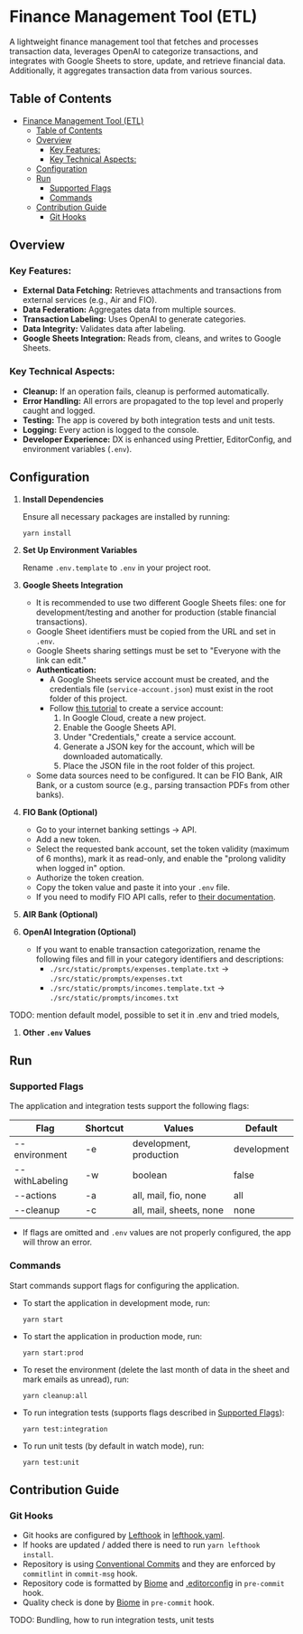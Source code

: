 # Finance Management Tool (ETL)

A lightweight finance management tool that fetches and processes transaction data, leverages OpenAI to
categorize transactions, and integrates with Google Sheets to store, update, and retrieve financial data.
Additionally, it aggregates transaction data from various sources.

## Table of Contents

- [Finance Management Tool (ETL)](#finance-management-tool-etl)
  - [Table of Contents](#table-of-contents)
  - [Overview](#overview)
    - [Key Features:](#key-features)
    - [Key Technical Aspects:](#key-technical-aspects)
  - [Configuration](#configuration)
  - [Run](#run)
    - [Supported Flags](#supported-flags)
    - [Commands](#commands)
  - [Contribution Guide](#contribution-guide)
    - [Git Hooks](#git-hooks)

## Overview

### Key Features:

- **External Data Fetching:** Retrieves attachments and transactions from external services (e.g., Air and
  FIO).
- **Data Federation:** Aggregates data from multiple sources.
- **Transaction Labeling:** Uses OpenAI to generate categories.
- **Data Integrity:** Validates data after labeling.
- **Google Sheets Integration:** Reads from, cleans, and writes to Google Sheets.

### Key Technical Aspects:

- **Cleanup:** If an operation fails, cleanup is performed automatically.
- **Error Handling:** All errors are propagated to the top level and properly caught and logged.
- **Testing:** The app is covered by both integration tests and unit tests.
- **Logging:** Every action is logged to the console.
- **Developer Experience:** DX is enhanced using Prettier, EditorConfig, and environment variables (`.env`).

## Configuration

1. **Install Dependencies**

   Ensure all necessary packages are installed by running:

   ```shell
   yarn install
   ```

2. **Set Up Environment Variables**

   Rename `.env.template` to `.env` in your project root.

3. **Google Sheets Integration**

   - It is recommended to use two different Google Sheets files: one for development/testing and another for
     production (stable financial transactions).
   - Google Sheet identifiers must be copied from the URL and set in `.env`.
   - Google Sheets sharing settings must be set to "Everyone with the link can edit."
   - **Authentication:**
     - A Google Sheets service account must be created, and the credentials file (`service-account.json`) must
       exist in the root folder of this project.
     - Follow [this tutorial](https://support.google.com/a/answer/7378726?hl=en) to create a service account:
       1. In Google Cloud, create a new project.
       2. Enable the Google Sheets API.
       3. Under "Credentials," create a service account.
       4. Generate a JSON key for the account, which will be downloaded automatically.
       5. Place the JSON file in the root folder of this project.
   - Some data sources need to be configured. It can be FIO Bank, AIR Bank, or a custom source (e.g., parsing
     transaction PDFs from other banks).

4. **FIO Bank (Optional)**

   - Go to your internet banking settings -> API.
   - Add a new token.
   - Select the requested bank account, set the token validity (maximum of 6 months), mark it as read-only,
     and enable the "prolong validity when logged in" option.
   - Authorize the token creation.
   - Copy the token value and paste it into your `.env` file.
   - If you need to modify FIO API calls, refer to
     [their documentation](https://www.fio.cz/docs/cz/API_Bankovnictvi.pdf).

5. **AIR Bank (Optional)**

6. **OpenAI Integration (Optional)**

   - If you want to enable transaction categorization, rename the following files and fill in your category
     identifiers and descriptions:
     - `./src/static/prompts/expenses.template.txt` -> `./src/static/prompts/expenses.txt`
     - `./src/static/prompts/incomes.template.txt` -> `./src/static/prompts/incomes.txt`

TODO: mention default model, possible to set it in .env and tried models,

1. **Other `.env` Values**

## Run

### Supported Flags

The application and integration tests support the following flags:

| Flag           | Shortcut | Values                  | Default     |
| -------------- | -------- | ----------------------- | ----------- |
| --environment  | -e       | development, production | development |
| --withLabeling | -w       | boolean                 | false       |
| --actions      | -a       | all, mail, fio, none    | all         |
| --cleanup      | -c       | all, mail, sheets, none | none        |

- If flags are omitted and `.env` values are not properly configured, the app will throw an error.

### Commands

Start commands support flags for configuring the application.

- To start the application in development mode, run:

  ```shell
  yarn start
  ```

- To start the application in production mode, run:

  ```shell
  yarn start:prod
  ```

- To reset the environment (delete the last month of data in the sheet and mark emails as unread), run:

  ```shell
  yarn cleanup:all
  ```

- To run integration tests (supports flags described in [Supported Flags](#supported-flags)):

  ```shell
  yarn test:integration
  ```

- To run unit tests (by default in watch mode), run:

  ```shell
  yarn test:unit
  ```

## Contribution Guide

### Git Hooks

- Git hooks are configured by [Lefthook](https://github.com/evilmartians/lefthook) in
  [lefthook.yaml](./lefthook.yml).
- If hooks are updated / added there is need to run `yarn lefthook install`.
- Repository is using [Conventional Commits](https://www.conventionalcommits.org/en/v1.0.0/) and they are
  enforced by `commitlint` in `commit-msg` hook.
- Repository code is formatted by [Biome](https://biomejs.dev/) and [.editorconfig](./.editorconfig) in `pre-commit` hook.
- Quality check is done by [Biome](https://biomejs.dev/) in `pre-commit` hook.

TODO: Bundling, how to run integration tests, unit tests
